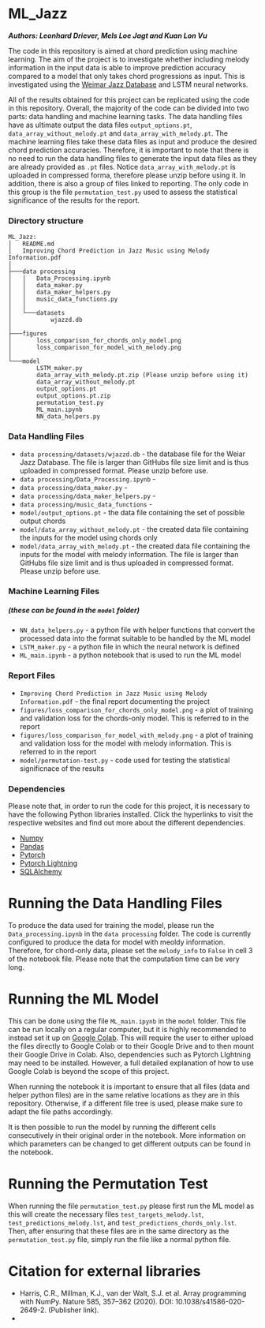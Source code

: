 # ML_Jazz

***Authors: Leonhard Driever, Mels Loe Jagt and Kuan Lon Vu***

The code in this repository is aimed at chord prediction using machine learning. The aim of the project is to investigate whether including melody information in the input data is able to improve prediction accuracy compared to a model that only takes chord progressions as input. This is investigated using the [Weimar Jazz Database](https://jazzomat.hfm-weimar.de/dbformat/dboverview.html) and LSTM neural networks.

All of the results obtained for this project can be replicated using the code in this repository. Overall, the majority of the code can be divided into two parts: data handling and machine learning tasks. The data handling files have as ultimate output the data files `output_options.pt`, `data_array_without_melody.pt` and `data_array_with_melody.pt`. The machine learning files take these data files as input and produce the desired chord prediction accuracies. Therefore, it is important to note that there is no need to run the data handling files to generate the input data files as they are already provided as `.pt` files. Notice `data_array_with_melody.pt` is uploaded in compressed forma, therefore please unzip before using it. In addition, there is also a group of files linked to reporting. The only code in this group is the file `permutation_test.py` used to assess the statistical significance of the results for the report.

### Directory structure
```
ML_Jazz:
│   README.md
│   Improving Chord Prediction in Jazz Music using Melody Information.pdf
│
├───data processing
│   │   Data_Processing.ipynb
│   │   data_maker.py
│   │   data_maker_helpers.py
│   │   music_data_functions.py
│   │
│   └───datasets
│           wjazzd.db
│
├───figures
│       loss_comparison_for_chords_only_model.png
│       loss_comparison_for_model_with_melody.png
│
└───model
        LSTM_maker.py
        data_array_with_melody.pt.zip (Please unzip before using it)
        data_array_without_melody.pt
        output_options.pt
        output_options.pt.zip
        permutation_test.py
        ML_main.ipynb
        NN_data_helpers.py
```

### Data Handling Files
- `data processing/datasets/wjazzd.db` - the database file for the Weiar Jazz Database. The file is larger than GitHubs file size limit and is thus uploaded in compressed format. Please unzip before use.
- `data processing/Data_Processing.ipynb` -
- `data processing/data_maker.py` - 
- `data processing/data_maker_helpers.py` - 
- `data processing/music_data_functions` - 
- `model/output_options.pt` - the data file containing the set of possible output chords
- `model/data_array_without_melody.pt` - the created data file containing the inputs for the model using chords only
- `model/data_array_with_melody.pt` - the created data file containing the inputs for the model with melody information. The file is larger than GitHubs file size limit and is thus uploaded in compressed format. Please unzip before use.

### Machine Learning Files 
##### *(these can be found in the `model` folder)*
- `NN_data_helpers.py` - a python file with helper functions that convert the processed data into the format suitable to be handled by the ML model
- `LSTM_maker.py` - a python file in which the neural network is defined
- `ML_main.ipynb` - a python notebook that is used to run the ML model

### Report Files
- `Improving Chord Prediction in Jazz Music using Melody Information.pdf` - the final report documenting the project
- `figures/loss_comparison_for_chords_only_model.png` - a plot of training and validation loss for the chords-only model. This is referred to in the report
- `figures/loss_comparison_for_model_with_melody.png` - a plot of training and validation loss for the model with melody information. This is referred to in the report
- `model/permutation-test.py` - code used for testing the statistical significnace of the results

### Dependencies
Please note that, in order to run the code for this project, it is necessary to have the following Python libraries installed. Click the hyperlinks to visit the respective websites and find out more about the different dependencies.
- [Numpy](https://numpy.org/)
- [Pandas](https://pandas.pydata.org/)
- [Pytorch](https://pytorch.org/)
- [Pytorch Lightning](https://www.pytorchlightning.ai/)
- [SQLAlchemy](https://www.sqlalchemy.org/)

# Running the Data Handling Files
To produce the data used for training the model, please run the `Data_processing.ipynb` in the `data processing` folder. The code is currently configured to produce the data for model with meoldy information. Therefore, for chord-only data, please set the `melody_info` to `False` in cell 3 of the notebook file. Please note that the computation time can be very long.

# Running the ML Model
This can be done using the file `ML_main.ipynb` in the `model` folder. This file can be run locally on a regular computer, but it is highly recommended to instead set it up on [Google Colab](https://colab.research.google.com/). This will require the user to either upload the files directly to Google Colab or to their Google Drive and to then mount their Google Drive in Colab. Also, dependencies such as Pytorch LIghtning may need to be installed. However, a full detailed explanation of how to use Google Colab is beyond the scope of this project.

When running the notebook it is important to ensure that all files (data and helper python files) are in the same relative locations as they are in this repository. Otherwise, if a different file tree is used, please make sure to adapt the file paths accordingly.

It is then possible to run the model by running the different cells consecutively in their original order in the notebook. More information on which parameters can be changed to get different outputs can be found in the notebook.

# Running the Permutation Test
When running the file `permutation_test.py` please first run the ML model as this will create the necessary files `test_targets_melody.lst`, `test_predictions_melody.lst`, and `test_predictions_chords_only.lst`. Then, after ensuring that these files are in the same directory as the `permutation_test.py` file, simply run the file like a normal python file.

# Citation for external libraries
- Harris, C.R., Millman, K.J., van der Walt, S.J. et al. Array programming with NumPy. Nature 585, 357–362 (2020). DOI: 10.1038/s41586-020-2649-2. (Publisher link).
- 

